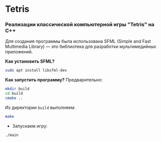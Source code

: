 # Tetris
### Реализации классической компьютерной игры "Tetris" на С++
Для создания программы была использована SFML (Simple and Fast Multimedia Library) — это библиотека для разработки мультимедийных приложений.

**Как установить SFML?**
```sh
sudo apt install libsfml-dev
```

**Как запустить программу?**
Предварительно:
```sh
mkdir build
cd build
cmake ..
```

Из директории `build` выполняем:
```sh
make
```
- Запускаем игру:
```sh
./main
```
